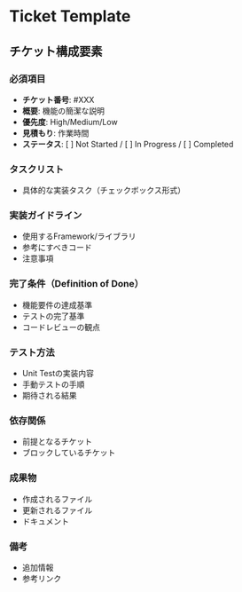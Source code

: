 # Ticket Template

## チケット構成要素

### 必須項目
- **チケット番号**: #XXX
- **概要**: 機能の簡潔な説明
- **優先度**: High/Medium/Low
- **見積もり**: 作業時間
- **ステータス**: [ ] Not Started / [ ] In Progress / [ ] Completed

### タスクリスト
- 具体的な実装タスク（チェックボックス形式）

### 実装ガイドライン
- 使用するFramework/ライブラリ
- 参考にすべきコード
- 注意事項

### 完了条件（Definition of Done）
- 機能要件の達成基準
- テストの完了基準
- コードレビューの観点

### テスト方法
- Unit Testの実装内容
- 手動テストの手順
- 期待される結果

### 依存関係
- 前提となるチケット
- ブロックしているチケット

### 成果物
- 作成されるファイル
- 更新されるファイル
- ドキュメント

### 備考
- 追加情報
- 参考リンク
